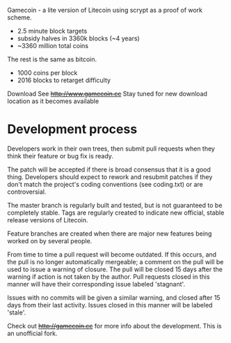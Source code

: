 Gamecoin - a lite version of Litecoin using scrypt as a proof of work scheme.
 - 2.5 minute block targets
 - subsidy halves in 3360k blocks (~4 years)
 - ~3360 million total coins

The rest is the same as bitcoin.
 - 1000 coins per block
 - 2016 blocks to retarget difficulty
 
Download
See ~~http://www.gamecoin.cc~~ Stay tuned for new download location as it becomes available

Development process
===================

Developers work in their own trees, then submit pull requests when
they think their feature or bug fix is ready.

The patch will be accepted if there is broad consensus that it is a
good thing.  Developers should expect to rework and resubmit patches
if they don't match the project's coding conventions (see coding.txt)
or are controversial.

The master branch is regularly built and tested, but is not guaranteed
to be completely stable. Tags are regularly created to indicate new
official, stable release versions of Litecoin.

Feature branches are created when there are major new features being
worked on by several people.

From time to time a pull request will become outdated. If this occurs, and
the pull is no longer automatically mergeable; a comment on the pull will
be used to issue a warning of closure. The pull will be closed 15 days
after the warning if action is not taken by the author. Pull requests closed
in this manner will have their corresponding issue labeled 'stagnant'.

Issues with no commits will be given a similar warning, and closed after
15 days from their last activity. Issues closed in this manner will be 
labeled 'stale'. 

Check out ~~http://gamecoin.cc~~ for more info about the development.
This is an unofficial fork.
